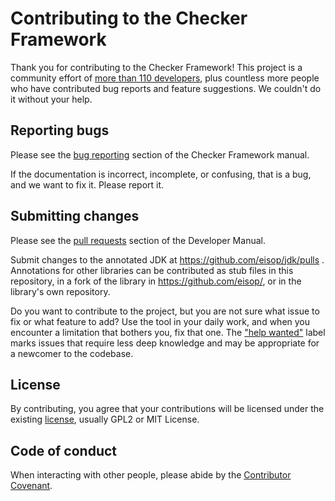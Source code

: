 # Contributing to the Checker Framework

Thank you for contributing to the Checker Framework! This project is a
community effort of [more than 110
developers](https://eisop.github.io/manual/#credits), plus countless
more people who have contributed bug reports and feature suggestions. We
couldn't do it without your help.

## Reporting bugs

Please see the [bug
reporting](https://eisop.github.io/manual/#reporting-bugs) section of
the Checker Framework manual.

If the documentation is incorrect, incomplete, or confusing, that is a
bug, and we want to fix it. Please report it.

## Submitting changes

Please see the [pull
requests](https://htmlpreview.github.io/?https://github.com/eisop/checker-framework/master/docs/developer/developer-manual.html#pull-requests)
section of the Developer Manual.

Submit changes to the annotated JDK at https://github.com/eisop/jdk/pulls .
Annotations for other libraries can be contributed as stub files in this
repository, in a fork of the library in https://github.com/eisop/, or
in the library's own repository.

Do you want to contribute to the project, but you are not sure what issue
to fix or what feature to add? Use the tool in your daily work, and when
you encounter a limitation that bothers you, fix that one. The ["help
wanted"](https://github.com/eisop/checker-framework/issues?q=is%3Aissue+is%3Aopen+label%3A%22help+wanted%22)
label marks issues that require less deep knowledge and may be appropriate
for a newcomer to the codebase.

## License

By contributing, you agree that your contributions will be licensed under the
existing [license](LICENSE.txt), usually GPL2 or MIT License.

## Code of conduct

When interacting with other people, please abide by the [Contributor
Covenant](https://www.contributor-covenant.org/version/2/1/code_of_conduct).
